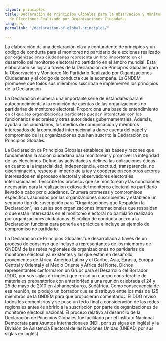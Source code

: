 ```yaml
---
layout: principles
title: Declaración de Principios Globales para la Observación y Monitoreo No Partidario
  de Elecciones Realizado por Organizaciones Ciudadanas
lang: es
permalink: "/declaration-of-global-principles/"

---
```

La elaboración de una declaración clara y contundente de principios y un código de conducta para el monitoreo no partidario de elecciones realizado por organizaciones ciudadanas representa un hito importante en el desarrollo del monitoreo electoral no partidario en el ámbito mundial. Esta elaboración se logra a través de la Declaración de Principios Globales para la Observación y Monitoreo No Partidario Realizado por Organizaciones Ciudadanas y el código de conducta que la acompaña. La GNDEM promueve que todos sus miembros suscriban e implementen los principios de la Declaración.

La Declaración enumera una importante serie de estándares para el autoconocimiento y la rendición de cuentas de las organizaciones no partidarias de monitoreo electoral. Proporciona una base de entendimiento en el que las organizaciones partidistas pueden interactuar con los funcionarios electorales y otras autoridades gubernamentales. Además, ayuda a los ciudadanos, los medios de comunicación y miembros interesados de la comunidad internacional a darse cuenta del papel y compromiso de las organizaciones que han suscrito la Declaración de Principios Globales.

La Declaración de Principios Globales establece las bases y razones que fundamentan la acción ciudadana para monitorear y promover la integridad de las elecciones. Define las actividades y delinea las obligaciones éticas en cuanto a la imparcialidad, independencia, exactitud, transparencia, no discriminación, respeto al imperio de la ley y cooperación con otros actores interesados en el proceso electoral y observadores electorales internacionales. Describe los procesos que se monitorean y las condiciones necesarias para la realización exitosa del monitoreo electoral no partidario llevado a cabo por ciudadanos. Enumera promesas y compromisos específicos asumidos por las organizaciones suscribientes y establece un segundo tipo de suscripción para “Organizaciones que Respaldan la Declaración”, las cuales son organizaciones internacionales que respaldan o que están interesadas en el monitoreo electoral no partidario realizado por organizaciones ciudadanas. El código de conducta anexo a la Declaración funciona para ponerla en práctica e incluye un ejemplo de compromiso no partidario.

La Declaración de Principios Globales fue desarrollada a través de un proceso de consenso que incluyó a representantes de los miembros de GNDEM de las redes regionales de organizaciones no partidarias de monitoreo electoral ya existentes y las que están en desarrollo, provenientes de África, América Latina y el Caribe, Asia, Eurasia, Europa Central y Oriental y el Medio Oriente y África del Norte. Dichos representantes conformaron un Grupo para el Desarrollo del Borrador (DDG, por sus siglas en inglés) que revisó un cuerpo considerable de materiales preparatorios con anterioridad a una reunión celebrada el 24 y 25 de mayo de 2010 en Johannesburgo, Sudáfrica. Como consecuencia de esa reunión, se produjo un borrador que se distribuyó entre los más de 125 miembros de la GNDEM para que propusieran comentarios. El DDG revisó todos los comentarios y se puso un texto final a consideración de las redes regionales antes de abrirlo a la suscripción por parte de organizaciones de monitoreo electoral nacional. El proceso relativo al desarrollo de la Declaración de Principios Globales fue facilitado por el Instituto Nacional Demócrata para Asuntos Internacionales (NDI, por sus siglas en inglés) y la División de Asistencia Electoral de las Naciones Unidas (UNEAD, por sus siglas en inglés).